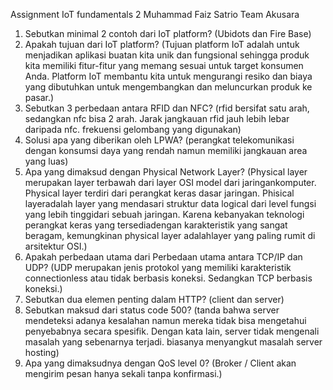 Assignment IoT fundamentals 2 Muhammad Faiz Satrio Team Akusara

1. Sebutkan minimal 2 contoh dari IoT platform? (Ubidots dan Fire Base)
2. Apakah tujuan dari IoT platform? (Tujuan platform IoT adalah untuk menjadikan aplikasi buatan kita unik dan fungsional sehingga produk kita memiliki fitur-fitur yang memang sesuai untuk target konsumen Anda. Platform IoT membantu kita untuk mengurangi resiko dan biaya yang dibutuhkan untuk mengembangkan dan meluncurkan produk ke pasar.)
3. Sebutkan 3 perbedaan antara RFID dan NFC? (rfid bersifat satu arah, sedangkan nfc bisa 2 arah. Jarak jangkauan rfid jauh lebih lebar daripada nfc. frekuensi gelombang yang digunakan)
4. Solusi apa yang diberikan oleh LPWA? (perangkat telekomunikasi dengan konsumsi daya yang rendah namun memiliki jangkauan area yang luas)
5. Apa yang dimaksud dengan Physical Network Layer? (Physical layer merupakan layer terbawah dari layer OSI model dari jaringankomputer. Physical layer terdiri dari perangkat keras dasar jaringan. Phisical layeradalah layer yang mendasari struktur data logical dari level fungsi yang lebih tinggidari sebuah jaringan. Karena kebanyakan teknologi perangkat keras yang tersediadengan karakteristik yang sangat beragam, kemungkinan physical layer adalahlayer yang paling rumit di arsitektur OSI.)
6. Apakah perbedaan utama dari Perbedaan utama antara TCP/IP dan UDP? (UDP merupakan jenis protokol yang memiliki karakteristik connectionless atau tidak berbasis koneksi. Sedangkan TCP berbasis koneksi.)
7. Sebutkan dua elemen penting dalam HTTP? (client dan server)
8. Sebutkan maksud dari status code 500? (tanda bahwa server mendeteksi adanya kesalahan namun mereka tidak bisa mengetahui penyebabnya secara spesifik. Dengan kata lain, server tidak mengenali masalah yang sebenarnya terjadi. biasanya menyangkut masalah server hosting)
9. Apa yang dimaksudnya dengan QoS level 0? (Broker / Client akan mengirim pesan hanya sekali tanpa konfirmasi.)